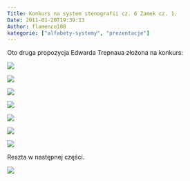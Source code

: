 ```yaml
---
Title: Konkurs na system stenografii cz. 6 Zamek cz. 1.
Date: 2011-01-20T19:39:13
Author: flamenco108
kategorie: ["alfabety-systemy", "prezentacje"]
---
```


Oto druga propozycja Edwarda Trepnaua złożona na konkurs:



![](zamek01.png)



![](zamek02.png)



![](zamek03.png)




![](zamek04.png)




![](zamek05.png)



![](zamek06.png)


![](zamek06.png)



Reszta w następnej części.


![](zamek07.png)


























